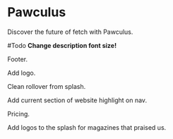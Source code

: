 # Pawculus
Discover the future of fetch with Pawculus.

#Todo
**Change description font size!**

Footer.

Add logo.

Clean rollover from splash.

Add current section of website highlight on nav.

Pricing.

Add logos to the splash for magazines that praised us.

